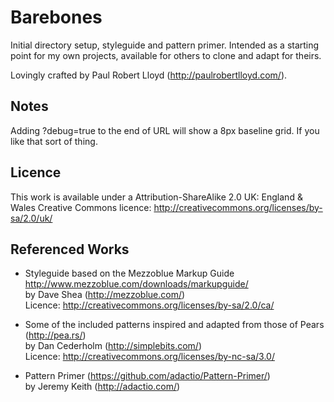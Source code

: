 # Barebones

Initial directory setup, styleguide and pattern primer. Intended as a starting point for my own projects, available for others to clone and adapt for theirs.

Lovingly crafted by Paul Robert Lloyd (<http://paulrobertlloyd.com/>).

## Notes

Adding ?debug=true to the end of URL will show a 8px baseline grid. If you like that sort of thing.

## Licence

This work is available under a Attribution-ShareAlike 2.0 UK: England & Wales Creative Commons licence:
<http://creativecommons.org/licenses/by-sa/2.0/uk/>

## Referenced Works

* Styleguide based on the Mezzoblue Markup Guide <http://www.mezzoblue.com/downloads/markupguide/>  
  by Dave Shea (<http://mezzoblue.com/>)  
  Licence: <http://creativecommons.org/licenses/by-sa/2.0/ca/>

* Some of the included patterns inspired and adapted from those of Pears (<http://pea.rs/>)  
  by Dan Cederholm (<http://simplebits.com/>)  
  Licence: <http://creativecommons.org/licenses/by-nc-sa/3.0/>

* Pattern Primer (<https://github.com/adactio/Pattern-Primer/>)  
  by Jeremy Keith (<http://adactio.com/>)